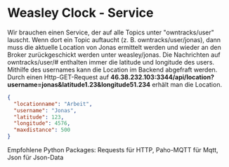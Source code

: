 # Weasley Clock - Service



Wir brauchen einen Service, der auf alle Topics unter "owntracks/user" lauscht. Wenn dort ein Topic auftaucht (z. B. owntracks/user/jonas), dann muss die aktuelle Location von Jonas ermittelt werden und wieder an den Broker zurückgeschickt werden unter weasley/jonas. Die Nachrichten auf owntracks/user/# enthalten immer die latitude und longitude des users. Mithilfe des usernames kann die Location im Backend abgefraft werden. Durch einen Http-GET-Request auf __46.38.232.103:3344/api/location?username=jonas&latitude1.23&longitude51.234__ erhält man die Location.

```json
{
  "locationname": "Arbeit",
  "username": "Jonas",
  "latitude": 123,
  "longitude": 4576,
  "maxdistance": 500
}
```
Empfohlene Python Packages: Requests für HTTP, Paho-MQTT für Mqtt, Json für Json-Data